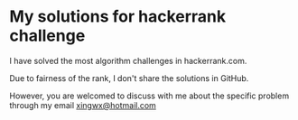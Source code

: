 My solutions for hackerrank challenge
======

I have solved the most algorithm challenges in hackerrank.com.

Due to fairness of the rank, I don't share the solutions in GitHub.

However, you are welcomed to discuss with me about the specific problem through my email xingwx@hotmail.com


